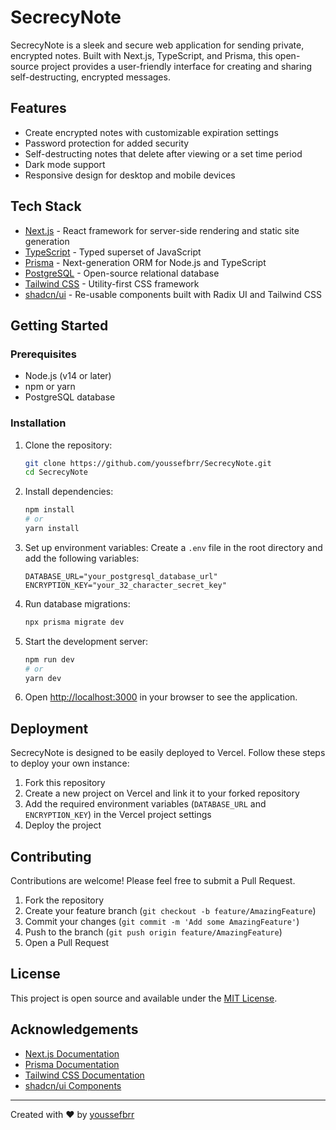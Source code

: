 # SecrecyNote

SecrecyNote is a sleek and secure web application for sending private, encrypted notes. Built with Next.js, TypeScript, and Prisma, this open-source project provides a user-friendly interface for creating and sharing self-destructing, encrypted messages.

## Features

- Create encrypted notes with customizable expiration settings
- Password protection for added security
- Self-destructing notes that delete after viewing or a set time period
- Dark mode support
- Responsive design for desktop and mobile devices

## Tech Stack

- [Next.js](https://nextjs.org/) - React framework for server-side rendering and static site generation
- [TypeScript](https://www.typescriptlang.org/) - Typed superset of JavaScript
- [Prisma](https://www.prisma.io/) - Next-generation ORM for Node.js and TypeScript
- [PostgreSQL](https://www.postgresql.org/) - Open-source relational database
- [Tailwind CSS](https://tailwindcss.com/) - Utility-first CSS framework
- [shadcn/ui](https://ui.shadcn.com/) - Re-usable components built with Radix UI and Tailwind CSS

## Getting Started

### Prerequisites

- Node.js (v14 or later)
- npm or yarn
- PostgreSQL database

### Installation

1. Clone the repository:

   ```bash
   git clone https://github.com/youssefbrr/SecrecyNote.git
   cd SecrecyNote
   ```

2. Install dependencies:

   ```bash
   npm install
   # or
   yarn install
   ```

3. Set up environment variables:
   Create a `.env` file in the root directory and add the following variables:

   ```
   DATABASE_URL="your_postgresql_database_url"
   ENCRYPTION_KEY="your_32_character_secret_key"
   ```

4. Run database migrations:

   ```bash
   npx prisma migrate dev
   ```

5. Start the development server:

   ```bash
   npm run dev
   # or
   yarn dev
   ```

6. Open [http://localhost:3000](http://localhost:3000) in your browser to see the application.

## Deployment

SecrecyNote is designed to be easily deployed to Vercel. Follow these steps to deploy your own instance:

1. Fork this repository
2. Create a new project on Vercel and link it to your forked repository
3. Add the required environment variables (`DATABASE_URL` and `ENCRYPTION_KEY`) in the Vercel project settings
4. Deploy the project

## Contributing

Contributions are welcome! Please feel free to submit a Pull Request.

1. Fork the repository
2. Create your feature branch (`git checkout -b feature/AmazingFeature`)
3. Commit your changes (`git commit -m 'Add some AmazingFeature'`)
4. Push to the branch (`git push origin feature/AmazingFeature`)
5. Open a Pull Request

## License

This project is open source and available under the [MIT License](LICENSE).

## Acknowledgements

- [Next.js Documentation](https://nextjs.org/docs)
- [Prisma Documentation](https://www.prisma.io/docs/)
- [Tailwind CSS Documentation](https://tailwindcss.com/docs)
- [shadcn/ui Components](https://ui.shadcn.com/)

---

Created with ❤️ by [youssefbrr](https://github.com/youssefbrr)
